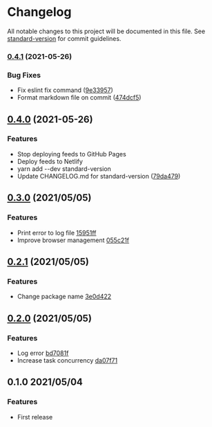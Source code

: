 # Changelog

All notable changes to this project will be documented in this file. See [standard-version](https://github.com/conventional-changelog/standard-version) for commit guidelines.

### [0.4.1](https://github.com/aktriver/rssified/compare/v0.4.0...v0.4.1) (2021-05-26)

### Bug Fixes

- Fix eslint fix command ([9e33957](https://github.com/aktriver/rssified/commit/9e33957a728aa881f91f61d8f9fd93a041114eff))
- Format markdown file on commit ([474dcf5](https://github.com/aktriver/rssified/commit/474dcf53963e28031f1e644eaf77590e8b2e60c9))

## [0.4.0](https://github.com/aktriver/rssified/compare/v0.3.0...v0.4.0) (2021-05-26)

### Features

- Stop deploying feeds to GitHub Pages
- Deploy feeds to Netlify
- yarn add --dev standard-version
- Update CHANGELOG.md for standard-version ([79da479](https://github.com/aktriver/rssified/commit/79da47902a993465e039a36f877392235cd5c539))

## [0.3.0](https://github.com/aktriver/rssified/compare/v0.2.1..v0.3.0) (2021/05/05)

### Features

- Print error to log file [15951ff](https://github.com/aktriver/rssified/commit/15951ff318f38d3280537873f2d103ec41516b0b)
- Improve browser management [055c21f](https://github.com/aktriver/rssified/commit/055c21f0f6449db748957e98b93db720af8f8291)

## [0.2.1](https://github.com/aktriver/rssified/compare/v0.2.0..v0.2.1) (2021/05/05)

### Features

- Change package name [3e0d422](https://github.com/aktriver/rssified/commit/3e0d42261e383c61aadf04e24236f65ea0677a20)

## [0.2.0](https://github.com/aktriver/rssified/compare/v0.1.0..v0.2.0) (2021/05/05)

### Features

- Log error [bd7081f](https://github.com/aktriver/rssified/commit/bd7081f057d9a8ffbff50e81b014935fd6f0a95f)
- Increase task concurrency [da07f71](https://github.com/aktriver/rssified/commit/da07f7125801ffe9bae878f5d364ee9351d455d5)

## 0.1.0 2021/05/04

### Features

- First release
